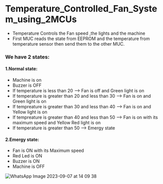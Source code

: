 # Temperature_Controlled_Fan_System_using_2MCUs
* Temperature Controls the Fan speed ,the lights and the machine
* First MUC reads the state from EEPROM and the temperature from temperature sensor then send them to the other MUC. 

### We have 2 states:
#### 1.Normal state:
* Machine is on
* Buzzer is OFF
* If temperature is less than 20 --> Fan is off and Green light is on
* If temperature is greater than 20 and less than 30 --> Fan is on and Green light is on
* If tempreature is greater than 30 and less than 40 --> Fan is on and Yellow light is on
* If tempreature is greater than 40 and less than 50 --> Fan is on with its maximum speed and Yellow Red light is on
* If temperature is greater than 50 --> Emergy state

#### 2.Emergy state: 
* Fan is ON with its Maximum speed
* Red Led is ON
* Buzzer is ON
* Machine is OFF

![WhatsApp Image 2023-09-07 at 14 09 38](https://github.com/BassantAhmedElbakry/Temperature_Controlled_Fan_System_using_2MCUs/assets/104600321/9bfd3b15-b11d-4c16-80c1-1ea2fa5222a9)
